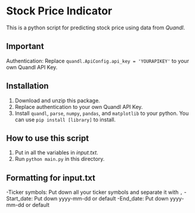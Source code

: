 # Stock Price Indicator

This is a python script for predicting stock price using data from _Quandl_.

## Important

Authentication: Replace `quandl.ApiConfig.api_key = 'YOURAPIKEY'` to your own Quandl API Key.

## Installation

1. Download and unzip this package. 
2. Replace authentication to your own Quandl API Key.
3. Install `quandl`, `parse`, `numpy`, `pandas`, and `matplotlib` to your python. You can use `pip install [library]` to install.

## How to use this script
1. Put in all the variables in *input.txt*.
2. Run `python main.py` in this directory.

## Formatting for input.txt
-Ticker symbols: Put down all your ticker symbols and separate it with `,`
-Start_date: Put down yyyy-mm-dd or default
-End_date: Put down yyyy-mm-dd or default
